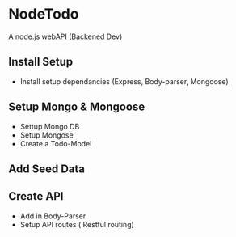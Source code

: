 # NodeTodo
A node.js webAPI (Backened Dev)

## Install Setup
   * Install setup dependancies
    (Express, Body-parser, Mongoose)

## Setup Mongo & Mongoose
   * Settup Mongo DB 
   * Setup Mongose
   * Create a Todo-Model
   
## Add Seed Data

## Create API
  * Add in Body-Parser
  * Setup API routes
      ( Restful routing)
